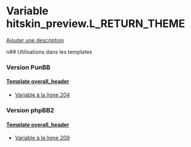 # Variable hitskin_preview.L_RETURN_THEME
[Ajouter une description](https://fa-tvars.appspot.com/hitskin_preview.L_RETURN_THEME)

n## Utilisations dans les templates

### Version PunBB

#### [Template overall_header](punbb/overall_header.md)
* [Variable à la ligne 204](../punbb/overall_header.tpl#L204)

### Version phpBB2

#### [Template overall_header](subsilver/overall_header.md)
* [Variable à la ligne 209](../subsilver/overall_header.tpl#L209)
